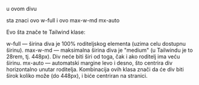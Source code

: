 u ovom divu <div id="container" className="mt-40 w-full h-[300px] max-w-md mx-auto shadow-md rounded-lg px-4 py-3 bg-gray-800 text-orange-500"> sta znaci ovo w-full i ovo max-w-md mx-auto

Evo šta znače te Tailwind klase:

w-full — širina diva je 100% roditeljskog elementa (uzima celu dostupnu širinu).
max-w-md — maksimalna širina diva je "medium" (u Tailwindu je to 28rem, tj. 448px). Div neće biti širi od toga, čak i ako roditelj ima veću širinu.
mx-auto — automatski margine levo i desno, što centrirа div horizontalno unutar roditelja.
Kombinacija ovih klasa znači da će div biti širok koliko može (do 448px), i biće centriran na stranici.
